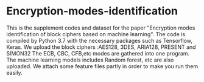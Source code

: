 # Encryption-modes-identification
This is the supplement codes and dataset for the paper "Encryption modes identification of block ciphers based on machine learning".
The code is compiled by Python 3.7 with the necessary packages such as Tensorflow, Keras.
We upload the block ciphers :AES128, 3DES, ARIA128, PRESENT and SIMON32
The ECB, CBC, CFB,etc modes are gathered into one program.
The machine learning models includes Random forest, etc are also uploaded.
We attach some feature files partly in order to make you run them easily.
